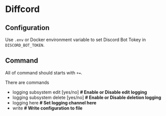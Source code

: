 # Diffcord

## Configuration

Use `.env` or Docker environment variable to set Discord Bot Tokey in `DISCORD_BOT_TOKEN`.

## Command

All of command should starts with `+=`.

There are commands

- logging subsystem edit \[yes/no] **# Enable or Disable edit logging**
- logging subsystem delete \[yes/no] **# Enable or Disable deletion logging**
- logging here **# Set logging channel here**
- write **# Write configuration to file**
